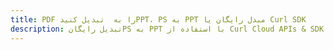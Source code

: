 ---title: PDF را به  تبدیل کنیدPPT، PS به PPT مبدل رایگان یا Curl SDKdescription: تبدیل رایگانPS به PPT با استفاده از Curl Cloud APIs & SDK همچنین اسناد PDF را در Cloud ایجاد، ویرایش و رندر کنید.---